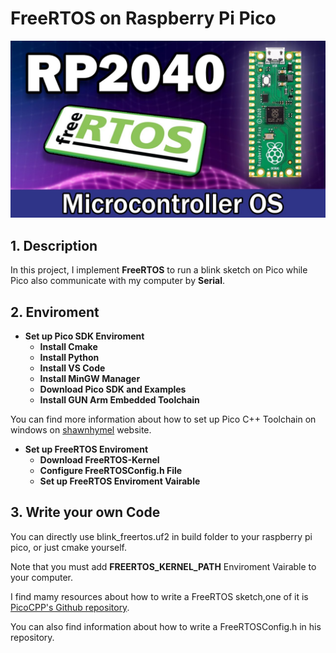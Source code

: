 # FreeRTOS on Raspberry Pi Pico
![RP2040 and FreeRTOS](images/RP2040_FreeRTOS.jpg)
## 1. Description
In this project, I implement **FreeRTOS** to run a blink sketch on Pico while Pico also communicate with my computer by **Serial**.

## 2. Enviroment
- **Set up Pico SDK Enviroment**
    - **Install Cmake**
    - **Install Python**
    - **Install VS Code**
    - **Install MinGW Manager**
    - **Download Pico SDK and Examples**
    - **Install GUN Arm Embedded Toolchain**
  
You can find more information about how to set up Pico C++ Toolchain on windows on [shawnhymel](https://shawnhymel.com/2096/how-to-set-up-raspberry-pi-pico-c-c-toolchain-on-windows-with-vs-code/) website.

- **Set up FreeRTOS Enviroment**
    - **Download FreeRTOS-Kernel**
    - **Configure FreeRTOSConfig.h File**
    - **Set up FreeRTOS Enviroment Vairable**

## 3. Write your own Code
You can directly use blink_freertos.uf2 in build folder to your raspberry pi pico, or just cmake yourself.

Note that you must add **FREERTOS_KERNEL_PATH** Enviroment Vairable to your computer.

I find mamy resources about how to write a FreeRTOS sketch,one of it is [PicoCPP's Github repository](https://github.com/PicoCPP/RPI-pico-FreeRTOS).

You can also find information about how to write a FreeRTOSConfig.h in his repository.